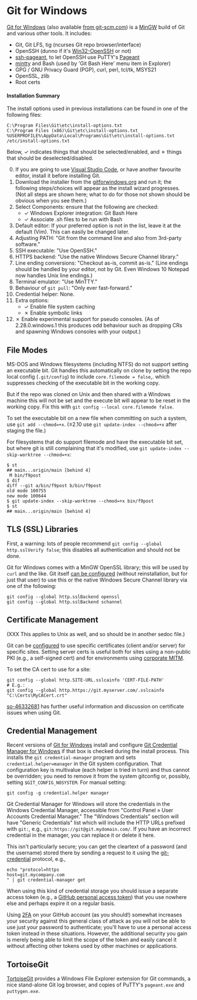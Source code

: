 Git for Windows
===============

[Git for Windows][gfw] (also available [from git-scm.com][gfw gsc]) is a
[MinGW](../win/unixy.md) build of Git and various other tools. It includes:
* Git, Git LFS, tig (ncurses Git repo browser/interface)
* OpenSSH (dunno if it's [Win32-OpenSSH] or not)
* [ssh-pageant], to let OpenSSH use PuTTY's [Pageant](term-ssh.md)
* [mintty] and Bash (used by 'Git Bash Here' menu item in Explorer)
* GPG / GNU Privacy Guard (PGP), curl, perl, tcl/tk, MSYS21
* OpenSSL, zlib
* Root certs

#### Installation Summary

The install options used in previous installations can be found in one of
the following files:

    C:\Program Files\Git\etc\install-options.txt
    C:\Program Files (x86)\Git\etc\install-options.txt
    %USERPROFILE%\AppData\Local\Programs\Git\etc\install-options.txt
    /etc/install-options.txt

Below, ✓ indicates things that should be selected/enabled, and ✗ things
that should be deselected/disabled.

0. If you are going to use [Visual Studio Code][vsc], or have another
   favourite editor, install it before installing Git.
1. Download the installer from the [gitforwindows.org][gfw] and run it; the
   following steps/choices will appear as the install wizard progresses.
   (Not all steps are shown here; what to do for those not shown should be
   obvious when you see them.)
2. Select Components: ensure that the following are checked:
   - ✓ Windows Explorer integration: Git Bash Here
   - ✓ Associate .sh files to be run with Bash
3. Default editor: If your preferred option is not in the list, leave it at
   the default (Vim). This can easily be changed later.
4. Adjusting PATH: "Git from the command line and also from 3rd-party software."
5. SSH executable: "Use OpenSSH."
6. HTTPS backend: "Use the native Windows Secure Channel library."
7. Line ending conversions: "Checkout as-is, commit as-is." (Line endings
   should be handled by your editor, not by Git. Even Windows 10 Notepad
   now handles Unix line endings.)
8. Terminal emulator: "Use MinTTY."
9. Behaviour of `git pull`: "Only ever fast-forward."
10. Credential helper: None.
11. Extra options:
    - ✓ Enable file system caching
    - ✗ Enable symbolic links
12. ✗ Enable experimental support for pseudo consoles.
    (As of 2.28.0.windows.1 this produces odd behaviour such as dropping
    CRs and spawning Windows consoles with your output.)


File Modes
----------

MS-DOS and Windows filesystems (including NTFS) do not support setting an
executable bit. Git handles this automatically on clone by setting the repo
local config (`.git/config`) to include `core.filemode = false`,. which
suppresses checking of the executable bit in the working copy.

But if the repo was cloned on Unix and then shared with a Windows machine
this will not be set and the execute bit will appear to be reset in the
working copy. Fix this with `git config --local core.filemode false`.

To set the executable bit on a new file when committing on such a system,
use `git add --chmod=+x`. (≤2.10 use `git update-index --chmod=+x` after
staging the file.)

For filesystems that do support filemode and have the executable bit set,
but where git is still complaining that it's modified, use `git
update-index --skip-worktree --chmod=+x`:

    $ st
    ## main...origin/main [behind 4]
     M bin/f9post
    $ dif
    diff --git a/bin/f9post b/bin/f9post
    old mode 100755
    new mode 100644
    $ git update-index --skip-worktree --chmod=+x bin/f9post
    $ st
    ## main...origin/main [behind 4]


TLS (SSL) Libraries
-------------------

First, a warning: lots of people recommend `git config --global
http.sslVerify false`; this disables all authentication and should not
be done.

Git for Windows comes with a MinGW OpenSSL library; this will be used
by `curl` and the like. Git itself [can be configured][so-winsecchan]
(without reinstallation, but for just that user) to use this or the
native Windows Secure Channel library via one of the following:

    git config --global http.sslBackend openssl
    git config --global http.sslBackend schannel


Certificate Management
----------------------

(XXX This applies to Unix as well, and so should be in another sedoc file.)

Git can be [configured][git-config] to use specific certificates (client
and/or server) for specific sites. Setting server certs is useful both
for sites using a non-public PKI (e.g., a self-signed cert) and for
environments using [corporate MITM][mitm].

To set the CA cert to use for a site:

    git config --global http.SITE-URL.sslcainfo 'CERT-FILE-PATH'
    # E.g.:
    git config --global http.https://git.myserver.com/.sslcainfo "C:\Certs\MyCACert.crt"

[so-46332681] has further useful information and discussion on certificate
issues when using Git.

[mitm]: https://security.stackexchange.com/q/107542/12254
[so-46332681]: https://stackoverflow.com/a/46332681/107294


Credential Management
---------------------

Recent versions of [Git for Windows][gfw] install and configure [Git
Credential Manager for Windows][gcmw] if that box is checked during
the install process. This installs the `git credential-manager`
program and sets `credential.helper=manager` in the Git system
configuration. That configuration key is multivalue (each helper is
tried in turn) and thus cannot be overridden; you need to remove it
from the system gitconfig or, possibly, setting `$GIT_CONFIG_NOSYSTEM`.
For manual setting:

    git config -g credential.helper manager

Git Credential Manager for Windows will store the credentials in the
Windows Credential Manager, accessible from "Control Panel » User
Accounts Credential Manager." The "Windows Credentials" section will
have "Generic Credentials" list which will include the HTTP URLs
prefixed with `git:`, e.g., `git:https://git@git.mydomain.com/`. If
you have an incorrect credential in the manager, you can replace it or
delete it here.

This isn't particularly secure; you can get the cleartext of a
password (and the username) stored there by sending a request to it
using the [git-credential] protocol, e.g.,

    echo "protocol=https
    host=git.mycompany.com
    " | git credential-manager get

When using this kind of credential storage you should issue a separate
access token (e.g., a [GitHub personal access token][gh-token]) that
you use nowhere else and perhaps expire it on a regular basis.

Using [2FA] on your GitHub account (as you should!) somewhat increases
your security against this general class of attack as you will not be
able to use just your password to authenticate; you'll have to use a
personal access token instead in these situations. However, the
additional security you gain is merely being able to limit the scope
of the token and easily cancel it without affecting other tokens used
by other machines or applications.


TortoiseGit
-----------

[TortoiseGit] provides a Windows File Explorer extension for Git
commands, a nice stand-alone Git log browser, and copies of PuTTY's
`pageant.exe` and `puttygen.exe`.



<!-------------------------------------------------------------------->
[2FA]: https://help.github.com/articles/about-two-factor-authentication/
[TortoiseGit]: https://tortoisegit.org/
[Win32-OpenSSH]: https://github.com/PowerShell/Win32-OpenSSH
[gcmw]: https://github.com/Microsoft/Git-Credential-Manager-for-Windows
[gfw gsc]: https://git-scm.com/download/win
[gfw]: http://gitforwindows.org/
[gh-token]: https://help.github.com/articles/creating-a-personal-access-token-for-the-command-line/
[git-config]: https://git-scm.com/docs/git-config
[git-credential]: https://git-scm.com/docs/git-credential
[mintty]: https://mintty.github.io/
[so-winsecchan]: https://stackoverflow.com/a/46332681
[ssh-pageant]: https://github.com/cuviper/ssh-pageant
[vsc]: https://code.visualstudio.com/
